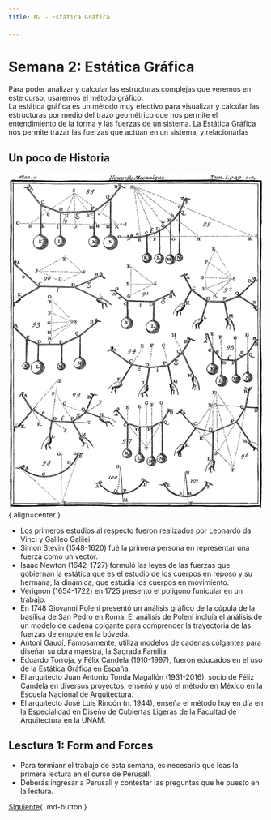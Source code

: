 ```yaml
---
title: M2 - Estática Gráfica

---
```


# Semana 2: Estática Gráfica

Para poder analizar y calcular las estructuras complejas que veremos en este curso, usaremos el método gráfico.   
La estática gráfica es un método muy efectivo para visualizar y calcular las estructuras por medio del trazo geométrico que nos permite el entendimiento de la forma y las fuerzas de un sistema.
La Estática Gráfica nos permite trazar las fuerzas que actúan en un sistema, y relacionarlas

## Un poco de Historia
![Polígonos Funiculares por Varignon](../../img/varignon.jpg){ align=center }  

* Los primeros estudios al respecto fueron realizados por Leonardo da Vinci y Galileo Galilei.
* Simon Stevin (1548-1620) fué la primera persona en representar una fuerza como un vector.
* Isaac Newton (1642-1727) formuló las leyes de las fuerzas que gobiernan la estática que es el estudio de los cuerpos en reposo y su hermana, la dinámica, que estudia los cuerpos en movimiento.
* Verignon (1654-1722) en 1725 presentó el polígono funicular en un trabajo.
* En 1748 Giovanni Poleni presentó un análisis gráfico de la cúpula de la basílica de San Pedro en Roma. El análisis de Poleni incluía el análisis de un modelo de cadena colgante para comprender la trayectoria de las fuerzas de empuje en la bóveda.
* Antoni Gaudí, Famosamente, utiliza modelos de cadenas colgantes para diseñar su obra maestra, la Sagrada Familia.
* Eduardo Torroja, y Félix Candela (1910-1997), fueron educados en el uso de la Estática Gráfica en España.
* El arquitecto Juan Antonio Tonda Magallón (1931-2016), socio de Féliz Candela en diversos proyectos, enseñó y usó el método en México en la Escuela Nacional de Arquitectura.
* El arquitecto José Luis Rincón (n. 1944), enseña el método hoy en día en la Especialidad en Diseño de Cubiertas Ligeras de la Facultad de Arquitectura en la UNAM.

## Lesctura 1: Form and Forces

* Para termianr el trabajo de esta semana, es necesario que leas la primera lectura en el curso de Perusall.
* Deberás ingresar a Perusall y contestar las preguntas que he puesto en la lectura. 

[Siguiente](./s3.md){ .md-button }
